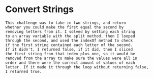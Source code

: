 # Convert Strings
	This challenge was to take in two strings, and return
	whether you could make the first equal the second by 
	removing letters from it. I solved by setting each string
	to an array variable with the split method. then I looped 
	through the second, and used the indexOf method to check
	if the first string contained each letter of the second. 
	If it didn't, I returned false, if it did, then I sliced
	the first string from that index plus one, so it would be
	removed from the array to make sure the values were all in 
	order and there were the correct amount of values of each
	letter. If it made it through the loop without returning false,
	I returned true.
